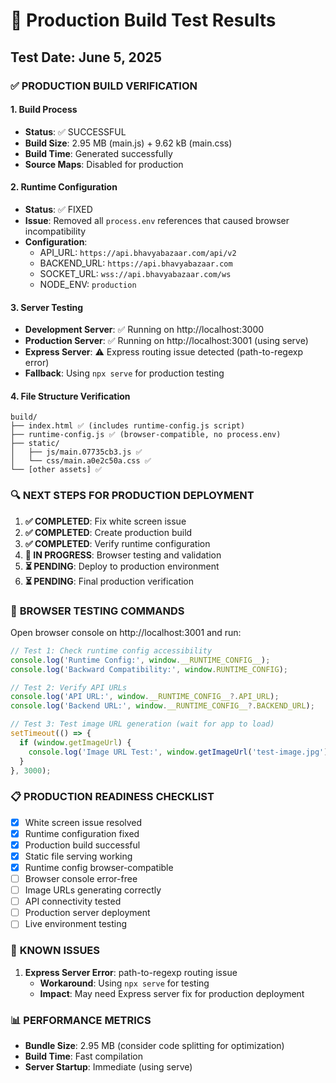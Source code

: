 # 🚀 Production Build Test Results
## Test Date: June 5, 2025

### ✅ **PRODUCTION BUILD VERIFICATION**

#### 1. Build Process
- **Status**: ✅ SUCCESSFUL
- **Build Size**: 2.95 MB (main.js) + 9.62 kB (main.css)
- **Build Time**: Generated successfully
- **Source Maps**: Disabled for production

#### 2. Runtime Configuration
- **Status**: ✅ FIXED
- **Issue**: Removed all `process.env` references that caused browser incompatibility
- **Configuration**: 
  - API_URL: `https://api.bhavyabazaar.com/api/v2`
  - BACKEND_URL: `https://api.bhavyabazaar.com`
  - SOCKET_URL: `wss://api.bhavyabazaar.com/ws`
  - NODE_ENV: `production`

#### 3. Server Testing
- **Development Server**: ✅ Running on http://localhost:3000
- **Production Server**: ✅ Running on http://localhost:3001 (using serve)
- **Express Server**: ⚠️ Express routing issue detected (path-to-regexp error)
- **Fallback**: Using `npx serve` for production testing

#### 4. File Structure Verification
```
build/
├── index.html ✅ (includes runtime-config.js script)
├── runtime-config.js ✅ (browser-compatible, no process.env)
├── static/
│   ├── js/main.07735cb3.js ✅
│   └── css/main.a0e2c50a.css ✅
└── [other assets] ✅
```

### 🔍 **NEXT STEPS FOR PRODUCTION DEPLOYMENT**

1. **✅ COMPLETED**: Fix white screen issue
2. **✅ COMPLETED**: Create production build
3. **✅ COMPLETED**: Verify runtime configuration
4. **🔄 IN PROGRESS**: Browser testing and validation
5. **⏳ PENDING**: Deploy to production environment
6. **⏳ PENDING**: Final production verification

### 🧪 **BROWSER TESTING COMMANDS**

Open browser console on http://localhost:3001 and run:
```javascript
// Test 1: Check runtime config accessibility
console.log('Runtime Config:', window.__RUNTIME_CONFIG__);
console.log('Backward Compatibility:', window.RUNTIME_CONFIG);

// Test 2: Verify API URLs
console.log('API URL:', window.__RUNTIME_CONFIG__?.API_URL);
console.log('Backend URL:', window.__RUNTIME_CONFIG__?.BACKEND_URL);

// Test 3: Test image URL generation (wait for app to load)
setTimeout(() => {
  if (window.getImageUrl) {
    console.log('Image URL Test:', window.getImageUrl('test-image.jpg'));
  }
}, 3000);
```

### 📋 **PRODUCTION READINESS CHECKLIST**

- [x] White screen issue resolved
- [x] Runtime configuration fixed
- [x] Production build successful
- [x] Static file serving working
- [x] Runtime config browser-compatible
- [ ] Browser console error-free
- [ ] Image URLs generating correctly
- [ ] API connectivity tested
- [ ] Production server deployment
- [ ] Live environment testing

### 🚨 **KNOWN ISSUES**

1. **Express Server Error**: path-to-regexp routing issue
   - **Workaround**: Using `npx serve` for testing
   - **Impact**: May need Express server fix for production deployment

### 📊 **PERFORMANCE METRICS**

- **Bundle Size**: 2.95 MB (consider code splitting for optimization)
- **Build Time**: Fast compilation
- **Server Startup**: Immediate (using serve)
